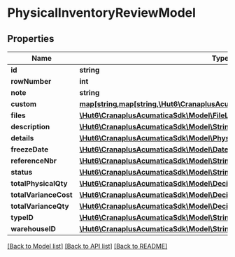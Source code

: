 # PhysicalInventoryReviewModel

## Properties
Name | Type | Description | Notes
------------ | ------------- | ------------- | -------------
**id** | **string** |  | [optional] 
**rowNumber** | **int** |  | [optional] 
**note** | **string** |  | [optional] 
**custom** | [**map[string,map[string,\Hut6\CranaplusAcumaticaSdk\Model\CustomFieldModel]]**](map.md) |  | [optional] 
**files** | [**\Hut6\CranaplusAcumaticaSdk\Model\FileLinkModel[]**](FileLinkModel.md) |  | [optional] 
**description** | [**\Hut6\CranaplusAcumaticaSdk\Model\StringValueModel**](StringValueModel.md) |  | [optional] 
**details** | [**\Hut6\CranaplusAcumaticaSdk\Model\PhysicalInventoryReviewDetailModel[]**](PhysicalInventoryReviewDetailModel.md) |  | [optional] 
**freezeDate** | [**\Hut6\CranaplusAcumaticaSdk\Model\DateTimeValueModel**](DateTimeValueModel.md) |  | [optional] 
**referenceNbr** | [**\Hut6\CranaplusAcumaticaSdk\Model\StringValueModel**](StringValueModel.md) |  | [optional] 
**status** | [**\Hut6\CranaplusAcumaticaSdk\Model\StringValueModel**](StringValueModel.md) |  | [optional] 
**totalPhysicalQty** | [**\Hut6\CranaplusAcumaticaSdk\Model\DecimalValueModel**](DecimalValueModel.md) |  | [optional] 
**totalVarianceCost** | [**\Hut6\CranaplusAcumaticaSdk\Model\DecimalValueModel**](DecimalValueModel.md) |  | [optional] 
**totalVarianceQty** | [**\Hut6\CranaplusAcumaticaSdk\Model\DecimalValueModel**](DecimalValueModel.md) |  | [optional] 
**typeID** | [**\Hut6\CranaplusAcumaticaSdk\Model\StringValueModel**](StringValueModel.md) |  | [optional] 
**warehouseID** | [**\Hut6\CranaplusAcumaticaSdk\Model\StringValueModel**](StringValueModel.md) |  | [optional] 

[[Back to Model list]](../README.md#documentation-for-models) [[Back to API list]](../README.md#documentation-for-api-endpoints) [[Back to README]](../README.md)



